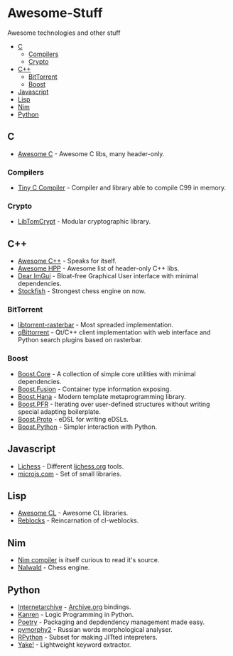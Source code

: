 # Awesome-Stuff
Awesome technologies and other stuff

- [C](#c)
  - [Compilers](#compilers)
  - [Crypto](#crypto)
- [C++](#cpp)
  - [BitTorrent](#bittorrent)
  - [Boost](#boost)
- [Javascript](#javascript)
- [Lisp](#lisp)
- [Nim](#nim)
- [Python](#python)

## C ##
* [Awesome C](https://github.com/uhub/awesome-c) - Awesome C libs, many header-only.
### Compilers ###
* [Tiny C Compiler](http://savannah.nongnu.org/projects/tinycc) - Compiler and library able to compile C99 in memory.
### Crypto ###
* [LibTomCrypt](https://github.com/libtom/libtomcrypt) - Modular cryptographic library.
## C++ <a id='cpp'></a> ##
* [Awesome C++](https://github.com/fffaraz/awesome-cpp) - Speaks for itself.
* [Awesome HPP](https://github.com/p-ranav/awesome-hpp) - Awesome list of header-only C++ libs.
* [Dear ImGui](https://github.com/ocornut/imgui) - Bloat-free Graphical User interface with minimal dependencies.
* [Stockfish](https://github.com/official-stockfish/Stockfish) - Strongest chess engine on now.
### BitTorrent ###
* [libtorrent-rasterbar](https://libtorrent.org/) - Most spreaded implementation.
* [qBittorrent](https://www.qbittorrent.org/) - Qt/C++ client implementation with web interface and Python search plugins based on rasterbar.
### Boost ###
* [Boost.Core](https://www.boost.org/doc/libs/release/libs/core/) - A collection of simple core utilities with minimal dependencies.
* [Boost.Fusion](https://www.boost.org/doc/libs/release/libs/fusion/) - Container type information exposing.
* [Boost.Hana](https://www.boost.org/doc/libs/release/libs/hana/) - Modern template metaprogramming library.
* [Boost.PFR](https://www.boost.org/doc/libs/release/libs/pfr/) - Iterating over user-defined structures without writing special adapting boilerplate.
* [Boost.Proto](https://www.boost.org/doc/libs/release/libs/proto/) - eDSL for writing eDSLs.
* [Boost.Python](https://www.boost.org/doc/libs/release/libs/python/) - Simpler interaction with Python.
## Javascript ##
* [Lichess](https://github.com/lichess-org) - Different [lichess.org](https://lichess.org) tools.
* [microjs.com](https://microjs.com) - Set of small libraries.
## Lisp ##
* [Awesome CL](https://github.com/CodyReichert/awesome-cl) - Awesome CL libraries.
* [Reblocks](https://40ants.com/reblocks/) - Reincarnation of cl-weblocks.
## Nim ##
* [Nim compiler](https://github.com/nim-lang/Nim) is itself curious to read it's source.
* [Nalwald](https://gitlab.com/tsoj/Nalwald/) - Chess engine.
## Python ##
* [Internetarchive](https://archive.org/developers/internetarchive/) - [Archive.org](https://archive.org/) bindings.
* [Kanren](https://github.com/pythological/kanren) - Logic Programming in Python.
* [Poetry](https://python-poetry.org/) - Packaging and depdendency management made easy.
* [pymorphy2](https://github.com/pymorphy2/pymorphy2/) - Russian words morphological analyser.
* [RPython](https://rpython.readthedocs.io/en/latest/) - Subset for making JITted intepreters.
* [Yake!](https://github.com/LIAAD/yake) - Lightweight keyword extractor.
